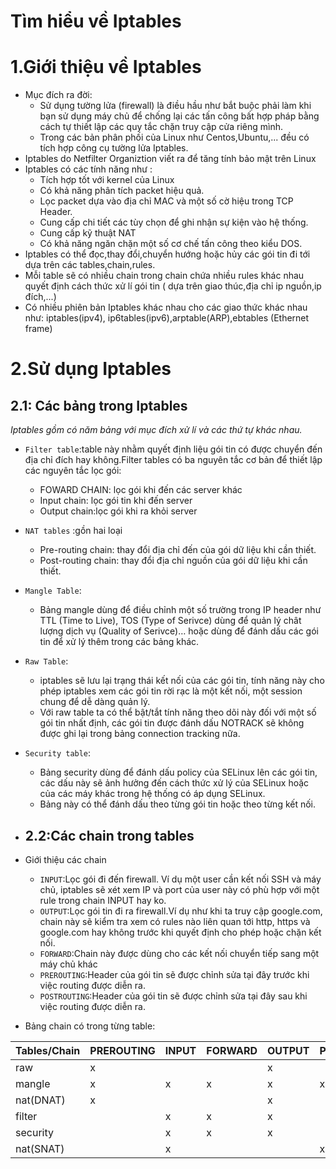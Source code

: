 ﻿# Tìm hiểu về Iptables
 
 # 1.Giới thiệu về Iptables
 - Mục đích ra đời: 
   + Sử dụng tường lửa (firewall) là điều hầu như bắt buộc phải làm khi bạn sử dụng máy chủ để chống lại các tấn công bất hợp pháp bằng cách tự thiết lập các quy tắc chặn truy cập cửa riêng mình.
   + Trong các bản phân phối của Linux như Centos,Ubuntu,... đều có tích hợp công cụ tường lửa Iptables.
 - Iptables do Netfilter Organiztion viết ra để tăng tính bảo mật trên Linux
 - Iptables có các tính năng như :
   + Tích hợp tốt với kernel của Linux
   + Có khả năng phân tích packet hiệu quả.
   + Lọc packet dựa vào địa chỉ MAC và một số cờ hiệu trong TCP Header.
   + Cung cấp chi tiết các tùy chọn để ghi nhận sự kiện vào hệ thống.
   + Cung cấp kỹ thuật NAT
   + Có khả năng ngăn chặn một số cơ chế tấn công theo kiểu DOS.
 - Iptables có thể đọc,thay đổi,chuyển hướng hoặc hủy các gói tin đi tới dựa trên các tables,chain,rules.
 - Mỗi table sẽ có  nhiều chain trong chain chứa nhiều rules khác nhau quyết định cách thức xử lí gói tin ( dựa trên giao thúc,địa chỉ ip nguồn,ip đích,...)
 - Có nhiều phiên bản Iptables khác nhau cho các giao thức khác nhau như: iptables(ipv4), ip6tables(ipv6),arptable(ARP),ebtables (Ethernet frame)
 
 # 2.Sử dụng Iptables
  
 ## 2.1: Các bảng trong Iptables
 *Iptables gồm có năm bảng với mục đích xử lí và các thứ tự khác nhau.*
 - `Filter table`:table này nhằm quyết định liệu gói tin có được chuyển đến địa chỉ đích hay không.Filter tables có ba nguyên tắc cơ bản để thiết lập các nguyên tắc lọc gói:
   + FOWARD CHAIN:  lọc gói khi đến các server khác
   + Input chain: lọc gói tin khi đến server
   + Output chain:lọc gói khi ra khỏi server
 
 - `NAT tables` :gồn hai loại
   + Pre-routing chain: thay đổi địa chỉ đến của gói dữ liệu khi cần thiết.
   + Post-routing chain: thay đổi địa chỉ nguồn của gói dữ liệu khi cần thiết.
   
 - `Mangle Table`:
   + Bảng mangle dùng để điều chỉnh một số trường trong IP header như TTL (Time to Live), TOS (Type of Serivce) dùng để quản lý chât lượng dịch vụ (Quality of Serivce)… hoặc dùng để đánh dấu các gói tin để xử lý thêm trong các bảng khác.
   
 - `Raw Table`:
   + iptables sẽ lưu lại trạng thái kết nối của các gói tin, tính năng này cho phép iptables xem các gói tin rời rạc là một kết nối, một session chung để dễ dàng quản lý. 
   + Với raw table ta có thể bật/tắt tính năng theo dõi này đối với một số gói tin nhất định, các gói tin được đánh dấu NOTRACK sẽ không được ghi lại trong bảng connection tracking nữa.
   
 - `Security table`:
   + Bảng security dùng để đánh dấu policy của SELinux lên các gói tin, các dấu này sẽ ảnh hưởng đến cách thức xử lý của SELinux hoặc của các máy khác trong hệ thống có áp dụng SELinux. 
   + Bảng này có thể đánh dấu theo từng gói tin hoặc theo từng kết nối.
   
- ## 2.2:Các chain trong tables
- Giới thiệu các chain
  + `INPUT`:Lọc gói đi đến firewall. Ví dụ một user cần kết nối SSH và máy chủ, iptables sẽ xét xem IP và port của user này có phù hợp với một rule trong chain INPUT hay ko.
  + `OUTPUT`:Lọc gói tin đi ra firewall.Ví dụ như khi ta truy cập google.com, chain này sẽ kiểm tra xem có rules nào liên quan tới http, https và google.com hay không trước khi quyết định cho phép hoặc chặn kết nối.
  + `FORWARD`:Chain này được dùng cho các kết nối chuyển tiếp sang một máy chủ khác 
  + `PREROUTING`:Header của gói tin sẽ được chỉnh sửa tại đây trước khi việc routing được diễn ra.
  + `POSTROUTING`:Header của gói tin sẽ được chỉnh sửa tại đây sau khi việc routing được diễn ra.
- Bảng chain có trong từng table:

| Tables/Chain | PREROUTING | INPUT | FORWARD | OUTPUT | POSTROUTING |
|--------------|------------|-------|---------|--------|-------------|
|raw|x| | |x| |
|mangle|x|x|x|x|x|
|nat(DNAT)|x| | |x| |
|filter| |x|x|x| |
|security| |x|x|x| |
|nat(SNAT)| |x| | |x|
   
